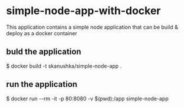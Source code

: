 # simple-node-app-with-docker
This application contains a simple node application that can be build & deploy as a docker container

## buld the application
$ docker build -t skanushka/simple-node-app .

## run the application
$ docker run --rm -it -p 80:8080 -v $(pwd):/app simple-node-app
